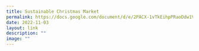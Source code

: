 ```yaml
---
title: Sustainable Christmas Market
permalink: https://docs.google.com/document/d/e/2PACX-1vTkEihpPRaoDdw1Vc6iUqzIf3ehxiXnDv6NUv0o99BumJArbrSIZihqhEFTNRtm8QWvsuLOlhKmWWOw/pub?urp=gmail_link/
date: 2022-11-03
layout: link
description: ""
image: ""
---
```



